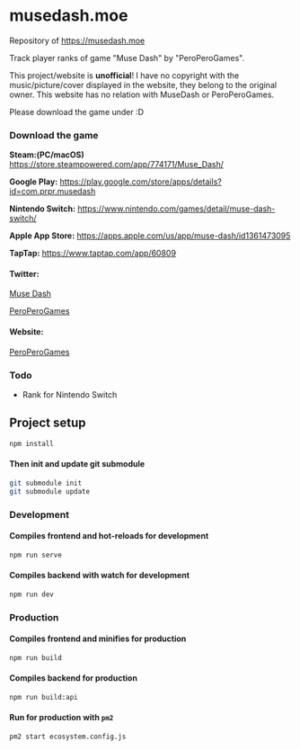 # musedash.moe

Repository of <https://musedash.moe>

Track player ranks of game "Muse Dash" by "PeroPeroGames".



This project/website is **unofficial**! I have no copyright with the music/picture/cover displayed in the website, they belong to the original owner. This website has no relation with MuseDash or PeroPeroGames.

Please download the game under :D



### Download the game

**Steam:(PC/macOS)** <https://store.steampowered.com/app/774171/Muse_Dash/>

**Google Play:** <https://play.google.com/store/apps/details?id=com.prpr.musedash>

**Nintendo Switch:** <https://www.nintendo.com/games/detail/muse-dash-switch/>

**Apple App Store:** <https://apps.apple.com/us/app/muse-dash/id1361473095>

**TapTap:** <https://www.taptap.com/app/60809>



#### Twitter:

[Muse Dash](https://twitter.com/musedashthegame)

[PeroPeroGames](https://twitter.com/peroperoguys)

#### Website:

[PeroPeroGames](http://www.peroperogames.com)



### Todo

* Rank for Nintendo Switch

## Project setup

```sh
npm install
```

#### Then init and update git submodule

```sh
git submodule init
git submodule update
```

### Development

#### Compiles frontend and hot-reloads for development

```sh
npm run serve
```

#### Compiles backend with watch for development

```sh
npm run dev
```

### Production

#### Compiles frontend and minifies for production
```sh
npm run build
```

#### Compiles backend for production

```sh
npm run build:api
```

#### Run for production with `pm2`

```sh
pm2 start ecosystem.config.js 
```


